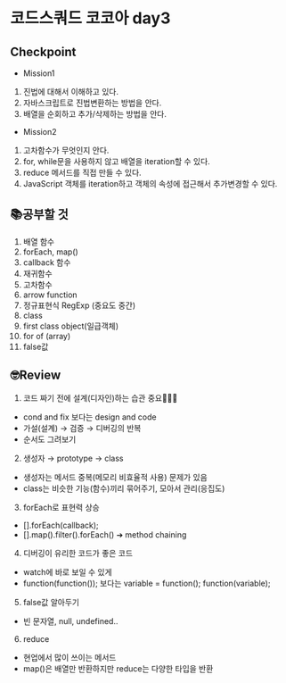 # 코드스쿼드 코코아 day3
## Checkpoint
- Mission1
1. 진법에 대해서 이해하고 있다.
2. 자바스크립트로 진법변환하는 방법을 안다.
3. 배열을 순회하고 추가/삭제하는 방법을 안다.
   
- Mission2
1. 고차함수가 무엇인지 안다.
2. for, while문을 사용하지 않고 배열을 iteration할 수 있다.
3. reduce 메서드를 직접 만들 수 있다.
4. JavaScript 객체를 iteration하고 객체의 속성에 접근해서 추가변경할 수 있다.

## 📚공부할 것
1. 배열 함수
2. forEach, map()
3. callback 함수
4. 재귀함수
5. 고차함수   
6. arrow function
7. 정규표현식 RegExp (중요도 중간)
8. class
9. first class object(일급객체)
10. for of (array)
11. false값

## 🤓Review
1. 코드 짜기 전에 설계(디자인)하는 습관 중요📌📌📌
  - cond and fix 보다는 design and code
  - 가설(설계) → 검증 → 디버깅의 반복
  - 순서도 그려보기
2. 생성자 → prototype → class 
  - 생성자는 메서드 중복(메모리 비효율적 사용) 문제가 있음
  - class는 비슷한 기능(함수)끼리 묶어주기, 모아서 관리(응집도)
3. forEach로 표현력 상승
  - [].forEach(callback);
  - [].map().filter().forEach() ➔ method chaining
4. 디버깅이 유리한 코드가 좋은 코드
  - watch에 바로 보일 수 있게
  - function(function()); 보다는 variable = function(); function(variable);
5. false값 알아두기
  - 빈 문자열, null, undefined..
6. reduce
  - 현업에서 많이 쓰이는 메서드
  - map()은 배열만 반환하지만 reduce는 다양한 타입을 반환

